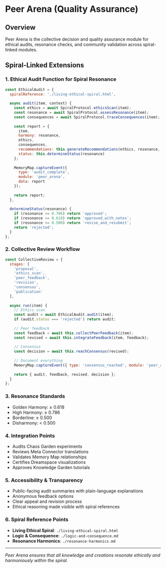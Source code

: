 # Peer Arena (Quality Assurance)

## Overview
Peer Arena is the collective decision and quality assurance module for ethical audits, resonance checks, and community validation across spiral-linked modules.

## Spiral-Linked Extensions

### 1. Ethical Audit Function for Spiral Resonance

```javascript
const EthicalAudit = {
  spiralReference: './living-ethical-spiral.html',
  
  async audit(item, context) {
    const ethics = await SpiralProtocol.ethicsScan(item);
    const resonance = await SpiralProtocol.assessResonance(item);
    const consequences = await SpiralProtocol.traceConsequences(item);
    
    const report = {
      item,
      harmony: resonance,
      ethics,
      consequences,
      recommendations: this.generateRecommendations(ethics, resonance, consequences),
      status: this.determineStatus(resonance)
    };
    
    MemoryMap.captureEvent({
      type: 'audit_complete',
      module: 'peer_arena',
      data: report
    });
    
    return report;
  },
  
  determineStatus(resonance) {
    if (resonance >= 0.786) return 'approved';
    if (resonance >= 0.618) return 'approved_with_notes';
    if (resonance >= 0.500) return 'revise_and_resubmit';
    return 'rejected';
  }
};
```

### 2. Collective Review Workflow

```javascript
const CollectiveReview = {
  stages: [
    'proposal',
    'ethics_scan',
    'peer_feedback',
    'revision',
    'consensus',
    'publication'
  ],
  
  async run(item) {
    // Ethics scan
    const audit = await EthicalAudit.audit(item);
    if (audit.status === 'rejected') return audit;
    
    // Peer feedback
    const feedback = await this.collectPeerFeedback(item);
    const revised = await this.integrateFeedback(item, feedback);
    
    // Consensus
    const decision = await this.reachConsensus(revised);
    
    // Document everything
    MemoryMap.captureEvent({ type: 'consensus_reached', module: 'peer_arena', data: decision });
    
    return { audit, feedback, revised, decision };
  }
};
```

### 3. Resonance Standards

- Golden Harmony: ≥ 0.618
- High Harmony: ≥ 0.786
- Borderline: ≥ 0.500
- Disharmony: < 0.500

### 4. Integration Points

- Audits Chaos Garden experiments
- Reviews Meta Connector translations
- Validates Memory Map relationships
- Certifies Dreamspace visualizations
- Approves Knowledge Garden tutorials

### 5. Accessibility & Transparency

- Public-facing audit summaries with plain-language explanations
- Anonymous feedback options
- Clear appeal and revision process
- Ethical reasoning made visible with spiral references

### 6. Spiral Reference Points

- **Living Ethical Spiral**: `./living-ethical-spiral.html`
- **Logic & Consequence**: `./logic-and-consequence.md`
- **Resonance Harmonics**: `./resonance-harmonics.md`

---

*Peer Arena ensures that all knowledge and creations resonate ethically and harmoniously within the spiral.*
